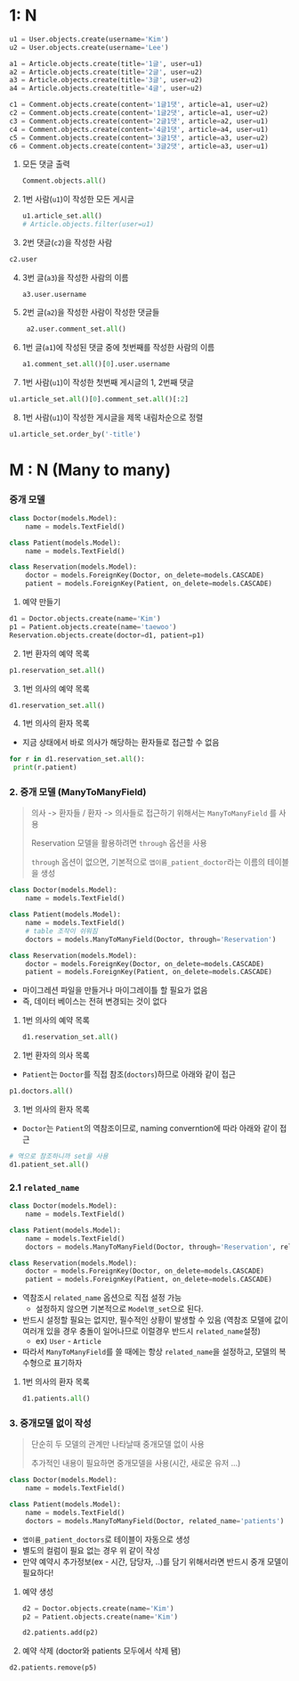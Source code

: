 # 1: N

```python
u1 = User.objects.create(username='Kim')
u2 = User.objects.create(username='Lee')

a1 = Article.objects.create(title='1글', user=u1)
a2 = Article.objects.create(title='2글', user=u2)
a3 = Article.objects.create(title='3글', user=u2)
a4 = Article.objects.create(title='4글', user=u2)

c1 = Comment.objects.create(content='1글1댓', article=a1, user=u2)
c2 = Comment.objects.create(content='1글2댓', article=a1, user=u2)
c3 = Comment.objects.create(content='2글1댓', article=a2, user=u1)
c4 = Comment.objects.create(content='4글1댓', article=a4, user=u1)
c5 = Comment.objects.create(content='3글1댓', article=a3, user=u2)
c6 = Comment.objects.create(content='3글2댓', article=a3, user=u1)
```

1. 모든 댓글 출력

   ```python
   Comment.objects.all()
   ```

2. 1번 사람(`u1`)이 작성한 모든 게시글 

   ```python
   u1.article_set.all()
   # Article.objects.filter(user=u1)
   ```

3.  2번 댓글(`c2`)을 작성한 사람

   ```python
   c2.user
   ```

4. 3번 글(`a3`)을 작성한 사람의 이름

   ```ㅔㅛ쇄ㅜ
   a3.user.username
   ```

5. 2번 글(`a2`)을 작성한 사람이 작성한 댓글들

   ```python
    a2.user.comment_set.all()
   ```

6. 1번 글(`a1`)에 작성된 댓글 중에 첫번째를 작성한 사람의 이름

   ```python
   a1.comment_set.all()[0].user.username
   ```

7.  1번 사람(`u1`)이 작성한 첫번째 게시글의 1, 2번째 댓글

   ```python
   u1.article_set.all()[0].comment_set.all()[:2]
   ```

8.  1번 사람(`u1`)이 작성한 게시글을 제목 내림차순으로 정렬

   ```python
   u1.article_set.order_by('-title')
   ```

   

# M : N (Many to many)

### 중개 모델

```python
class Doctor(models.Model):
    name = models.TextField()

class Patient(models.Model):
    name = models.TextField()

class Reservation(models.Model):
    doctor = models.ForeignKey(Doctor, on_delete=models.CASCADE)
    patient = models.ForeignKey(Patient, on_delete=models.CASCADE)
```

1.  예약 만들기

   ```python
   d1 = Doctor.objects.create(name='Kim')
   p1 = Patient.objects.create(name='taewoo')
   Reservation.objects.create(doctor=d1, patient=p1)
   ```

2.  1번 환자의 예약 목록

   ```python
   p1.reservation_set.all()
   ```

3.  1번 의사의 예약 목록

   ```python
   d1.reservation_set.all()
   ```

4.  1번 의사의 환자 목록

   * 지금 상태에서 바로 의사가 해당하는 환자들로 접근할 수 없음

   ```python
   for r in d1.reservation_set.all():
   	print(r.patient)
   ```

   

### 2. 중개 모델 (ManyToManyField)

> 의사 -> 환자들 / 환자 -> 의사들로 접근하기 위해서는 `ManyToManyField` 를 사용
>
> Reservation 모델을 활용하려면 `through` 옵션을 사용
>
> `through` 옵션이 없으면, 기본적으로 `앱이름_patient_doctor`라는 이름의 테이블을 생성

```python
class Doctor(models.Model):
    name = models.TextField()

class Patient(models.Model):
    name = models.TextField()
    # table 조작이 쉬워짐
    doctors = models.ManyToManyField(Doctor, through='Reservation')

class Reservation(models.Model):
    doctor = models.ForeignKey(Doctor, on_delete=models.CASCADE)
    patient = models.ForeignKey(Patient, on_delete=models.CASCADE)
```

* 마이그레션 파일을 만들거나 마이그레이틀 할 필요가 없음
* 즉, 데이터 베이스는 전혀 변경되는 것이 없다

1. 1번 의사의 예약 목록

   ```python
   d1.reservation_set.all()
   ```

2.  1번 환자의 의사 목록

   * `Patient`는 `Doctor`를 직접 참조(`doctors`)하므로 아래와 같이 접근

   ```python
   p1.doctors.all()
   ```

3.  1번 의사의 환자 목록

   * `Doctor`는 `Patient`의 역참조이므로, naming converntion에 따라 아래와 같이 접근

   ```python
   # 역으로 참조하니까 set을 사용
   d1.patient_set.all()
   ```

### 2.1 `related_name`

```python
class Doctor(models.Model):
    name = models.TextField()

class Patient(models.Model):
    name = models.TextField()
    doctors = models.ManyToManyField(Doctor, through='Reservation', related_name='patients')

class Reservation(models.Model):
    doctor = models.ForeignKey(Doctor, on_delete=models.CASCADE)
    patient = models.ForeignKey(Patient, on_delete=models.CASCADE)
```

* 역참조시 `related_name` 옵션으로 직접 설정 가능
  * 설정하지 않으면 기본적으로 `Model명_set`으로 된다.
* 반드시 설정할 필요는 없지만, 필수적인 상황이 발생할 수 있음 (역참조 모델에 값이 여러개 있을 경우 충돌이 일어나므로 이럴경우 반드시 `related_name`설정)
  * ex) `User` - `Article`
* 따라서 `ManyToManyField`를 쓸 때에는 항상 `related_name`을 설정하고, 모델의 복수형으로 표기하자

1. 1번 의사의 환자 목록

   ```python
   d1.patients.all()
   ```



### 3. 중개모델 없이 작성

> 단순히 두 모델의 관계만 나타날때 중개모델 없이 사용
>
> 추가적인 내용이 필요하면 중개모델을 사용(시간, 새로운 유저 ...)

```PYTHON
class Doctor(models.Model):
    name = models.TextField()

class Patient(models.Model):
    name = models.TextField()
    doctors = models.ManyToManyField(Doctor, related_name='patients')
```

* `앱이름_patient_doctors`로 테이블이 자동으로 생성
* 별도의 컬럼이 필요 없는 경우 위 같이 작성
* 만약 예약시 추가정보(ex - 시간, 담당자, ..)를 담기 위해서라면 반드시 중개 모델이 필요하다!

1. 예약 생성

   ```python
   d2 = Doctor.objects.create(name='Kim')
   p2 = Patient.objects.create(name='Kim')
   
   d2.patients.add(p2)
   ```

2.  예약 삭제 (doctor와 patients 모두에서 삭제 됌)

   ```python
   d2.patients.remove(p5)
   ```

   
